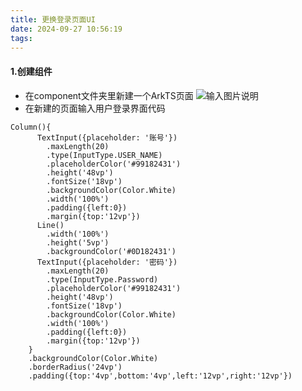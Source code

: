 ```yaml
---
title: 更换登录页面UI
date: 2024-09-27 10:56:19
tags:
---
```

#### 1.创建组件
- 在component文件夹里新建一个ArkTS页面
![输入图片说明](https://foruda.gitee.com/images/1726822137906337277/26410929_14874948.png "屏幕截图")
- 在新建的页面输入用户登录界面代码

```
Column(){
      TextInput({placeholder: '账号'})
        .maxLength(20)
        .type(InputType.USER_NAME)
        .placeholderColor('#99182431')
        .height('48vp')
        .fontSize('18vp')
        .backgroundColor(Color.White)
        .width('100%')
        .padding({left:0})
        .margin({top:'12vp'})
      Line()
        .width('100%')
        .height('5vp')
        .backgroundColor('#0D182431')
      TextInput({placeholder: '密码'})
        .maxLength(20)
        .type(InputType.Password)
        .placeholderColor('#99182431')
        .height('48vp')
        .fontSize('18vp')
        .backgroundColor(Color.White)
        .width('100%')
        .padding({left:0})
        .margin({top:'12vp'})
    }
    .backgroundColor(Color.White)
    .borderRadius('24vp')
    .padding({top:'4vp',bottom:'4vp',left:'12vp',right:'12vp'})
```
